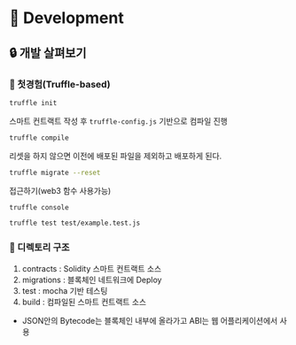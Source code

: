 # :dart: Development

## :lock: 개발 살펴보기

### :key: 첫경험(Truffle-based)

```bash
truffle init
```
스마트 컨트랙트 작성 후 `truffle-config.js` 기반으로 컴파일 진행

```bash
truffle compile
```
리셋을 하지 않으면 이전에 배포된 파일을 제외하고 배포하게 된다.
```bash
truffle migrate --reset
```
접근하기(web3 함수 사용가능)
```bash
truffle console
```

```bash
truffle test test/example.test.js
```


### :key: 디렉토리 구조

1. contracts : Solidity 스마트 컨트랙트 소스
2. migrations : 블록체인 네트워크에 Deploy
3. test : mocha 기반 테스팅
4. build : 컴파일된 스마트 컨트랙트 소스
 - JSON안의 Bytecode는 블록체인 내부에 올라가고 ABI는 웹 어플리케이션에서 사용
